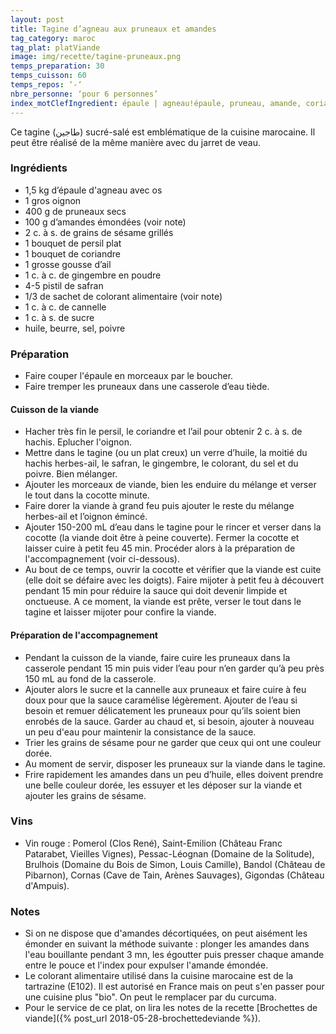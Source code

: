 ```yaml
---
layout: post
title: Tagine d’agneau aux pruneaux et amandes
tag_category: maroc
tag_plat: platViande
image: img/recette/tagine-pruneaux.png
temps_preparation: 30
temps_cuisson: 60
temps_repos: ‘-‘
nbre_personne: ‘pour 6 personnes’
index_motClefIngredient: épaule | agneau!épaule, pruneau, amande, coriandre, gingembre, safran, cannelle
---
```

Ce tagine (طاجين) sucré-salé est emblématique de la cuisine marocaine. Il peut être réalisé de la même manière avec du jarret de veau.

### Ingrédients
* 1,5 kg d’épaule d'agneau avec os
* 1 gros oignon
* 400 g de pruneaux secs
* 100 g d’amandes émondées (voir note)
* 2 c. à s. de grains de sésame grillés
* 1 bouquet de persil plat
* 1 bouquet de coriandre
* 1 grosse gousse d’ail
* 1 c. à c. de gingembre en poudre
* 4-5 pistil de safran
* 1/3 de sachet de colorant alimentaire (voir note)
* 1 c. à c. de cannelle
* 1 c. à s. de sucre
* huile, beurre, sel, poivre

### Préparation
* Faire couper l'épaule en morceaux par le boucher.
* Faire tremper les pruneaux dans une casserole d’eau tiède.

#### Cuisson de la viande
* Hacher très fin le persil, le coriandre et l’ail pour obtenir 2 c. à s. de hachis. Eplucher l'oignon.
* Mettre dans le tagine (ou un plat creux) un verre d’huile, la moitié du hachis herbes-ail, le safran, le gingembre, le colorant, du sel et du poivre. Bien mélanger.
* Ajouter les morceaux de viande, bien les enduire du mélange et verser le tout dans la cocotte minute.
* Faire dorer la viande à grand feu puis ajouter le reste du mélange herbes-ail et l’oignon émincé.
* Ajouter 150-200 mL d’eau dans le tagine pour le rincer et verser dans la cocotte (la viande doit être à peine couverte). Fermer la cocotte et laisser cuire à petit feu 45 min. Procéder alors à la préparation de l'accompagnement (voir ci-dessous).
* Au bout de ce temps, ouvrir la cocotte et vérifier que la viande est cuite (elle doit se défaire avec les doigts). Faire mijoter à petit feu à découvert pendant 15 min pour réduire la sauce qui doit devenir limpide et onctueuse. A ce moment, la viande est prête, verser le tout dans le tagine et laisser mijoter pour confire la viande.

#### Préparation de l'accompagnement
* Pendant la cuisson de la viande, faire cuire les pruneaux dans la casserole pendant 15 min puis vider l’eau pour n’en garder qu’à peu près 150 mL au fond de la casserole.
* Ajouter alors le sucre et la cannelle aux pruneaux et faire cuire à feu doux pour que la sauce caramélise légèrement. Ajouter de l’eau si besoin et remuer délicatement les pruneaux pour qu’ils soient bien enrobés de la sauce. Garder au chaud et, si besoin, ajouter à nouveau un peu d'eau pour maintenir la consistance de la sauce.
* Trier les grains de sésame pour ne garder que ceux qui ont une couleur dorée.
* Au moment de servir, disposer les pruneaux sur la viande dans le tagine.
* Frire rapidement les amandes dans un peu d’huile, elles doivent prendre une belle couleur dorée, les essuyer et les déposer sur la viande et ajouter les grains de sésame.

### Vins
* Vin rouge : Pomerol (Clos René), Saint-Emilion (Château Franc Patarabet, Vieilles Vignes), Pessac-Léognan (Domaine de la Solitude), Brulhois (Domaine du Bois de Simon, Louis Camille), Bandol (Château de Pibarnon), Cornas (Cave de Tain, Arènes Sauvages), Gigondas (Château d'Ampuis).

### Notes
* Si on ne dispose que d'amandes décortiquées, on peut aisément les émonder en suivant la méthode suivante : plonger les amandes dans l'eau bouillante pendant 3 mn, les égoutter puis presser chaque amande entre le pouce et l'index pour expulser l'amande émondée.
* Le colorant alimentaire utilisé dans la cuisine marocaine est de la tartrazine (E102). Il est autorisé en France mais on peut s'en passer pour une cuisine plus "bio". On peut le remplacer par du curcuma.
* Pour le service de ce plat, on lira les notes de la recette [Brochettes de viande]({% post_url 2018-05-28-brochettedeviande %}).
